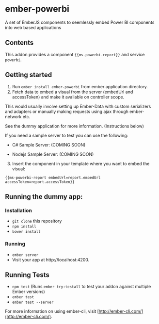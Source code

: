 # ember-powerbi
A set of EmberJS components to seemlessly embed Power BI components into web based applications

## Contents

This addon provides a component `{{ms-powerbi-report}}` and service `powerbi`.

## Getting started

1. Run `ember install ember-powerbi` from ember application directory.
2. Fetch data to embed a visual from the server (embedUrl and accessToken) and make it available on controller scope.

  This would usually involve setting up Ember-Data with custom serializers and adapters or manually making requests using ajax through ember-network etc.
  
  See the dummy application for more information. (Instructions below)
  
  If you need a sample server to test you can use the following:
  
  - C# Sample Server: (COMING SOON)
  
  - Nodejs Sample Server: (COMING SOON)
  
3. Insert the component in your template where you want to embed the visual:

  `{{ms-powerbi-report embedUrl=report.embedUrl accessToken=report.accessToken}}`

## Running the dummy app:
### Installation

* `git clone` this repository
* `npm install`
* `bower install`

### Running

* `ember server`
* Visit your app at http://localhost:4200.

## Running Tests

* `npm test` (Runs `ember try:testall` to test your addon against multiple Ember versions)
* `ember test`
* `ember test --server`

For more information on using ember-cli, visit [http://ember-cli.com/](http://ember-cli.com/).